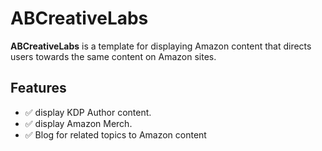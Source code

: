 # ABCreativeLabs

**ABCreativeLabs** is a template for displaying Amazon content that directs users towards the same content on Amazon sites.

## Features

- ✅ display KDP Author content.
- ✅ display Amazon Merch.
- ✅ Blog for related topics to Amazon content
